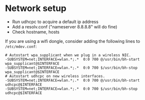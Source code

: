 # Network setup

- Run udhcpc to acquire a default ip address
- Add a resolv.conf ("nameserver 8.8.8.8" will do fine)
- Check hostname, hosts

If you are using a wifi dongle, consider adding the following lines to
`/etc/mdev.conf`:

```
# Autostart wpa_supplicant when we plug in a wireless NIC.
-SUBSYSTEM=net;INTERFACE=wlan.*;.*  0:0 700 @/usr/bin/bh-start wpa_supplicant@$INTERFACE
-SUBSYSTEM=net;INTERFACE=wlan.*;.*  0:0 700 $/usr/bin/bh-stop wpa_supplicant@$INTERFACE
# Autostart udhcpc on new wireless interfaces.
-SUBSYSTEM=net;INTERFACE=wlan.*;.*  0:0 700 @/usr/bin/bh-start udhcpc@$INTERFACE
-SUBSYSTEM=net;INTERFACE=wlan.*;.*  0:0 700 $/usr/bin/bh-stop udhcpc@$INTERFACE
```

